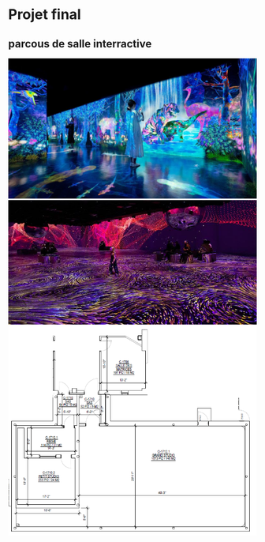 # Projet final
## parcous de salle interractive

![](teamlab-galaxy-sacred-forest-1-1240x698.jpg)
![](Article-partenaire-PDC_1639079879.jpg)
![](studios_tim_vue_de_haut.png)